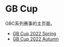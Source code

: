 # GB Cup

GBC系列赛事的主页面。

- [GB Cup 2022 Spring](GBC_2022_Spring)
- [GB Cup 2022 Autumn](GBC_2022_Autumn)
